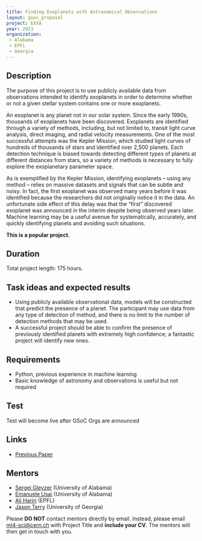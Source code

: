 ```yaml
---
title: Finding Exoplanets with Astronomical Observations
layout: gsoc_proposal
project: EXXA
year: 2023
organization:
 - Alabama
 - EPFL
 - Georgia
---
```


## Description

The purpose of this project is to use publicly available data from observations intended to identify exoplanets in order to determine whether or not a given stellar system contains one or more exoplanets.

An exoplanet is any planet not in our solar system. Since the early 1990s, thousands of exoplanets have been discovered. Exoplanets are identified through a variety of methods, including, but not limited to, transit light curve analysis, direct imaging, and radial velocity measurements. One of the most successful attempts was the Kepler Mission, which studied light curves of hundreds of thousands of stars and identified over 2,500 planets. Each detection technique is biased towards detecting different types of planets at different distances from stars, so a variety of methods is necessary to fully explore the exoplanetary parameter space.

As is exemplified by the Kepler Mission, identifying exoplanets – using any method – relies on massive datasets and signals that can be subtle and noisy. In fact, the first exoplanet was observed many years before it was identified because the researchers did not originally notice it in the data. An unfortunate side effect of this delay was that the “first” discovered exoplanet was announced in the interim despite being observed years later. Machine learning may be a useful avenue for systematically, accurately, and quickly identifying planets and avoiding such situations. 

__This is a popular project.__

## Duration

Total project length: 175 hours.

## Task ideas and expected results
  * Using publicly available observational data, models will be constructed that predict the presence of a planet. The participant may use data from any type of detection of method, and there is no limit to the number of detection methods that may be used. 
  * A successful project should be able to confirm the presence of previously identified planets with extremely high confidence; a fantastic project will identify new ones.
   
## Requirements 
  * Python, previous experience in machine learning
  * Basic knowledge of astronomy and observations is useful but not required

## Test
Test will become live after GSoC Orgs are announced
<!-- ## Test

No evaluation test for this project, however, we encourage you to:
  * submit your proposal by April 19
  * submit an evaluation test for a different ML4SCI project to show your ML skills
  * consider submitting an additional proposal for another ML4SCI project to increase your overall chances (this is a very popular project) -->

## Links
* [Previous Paper](https://iopscience.iop.org/article/10.3847/1538-4357/aca477)

## Mentors
  * [Sergei Gleyzer](mailto:ml4-sci@cern.ch) (University of Alabama)
  * [Emanuele Usai](mailto:ml4-sci@cern.ch) (University of Alabama)
  * [Ali Hariri](mailto:ml4-sci@cern.ch) (EPFL)
  * [Jason Terry](mailto:ml4-sci@cern.ch) (University of Georgia)

Please **DO NOT** contact mentors directly by email. Instead, please email [ml4-sci@cern.ch](mailto:ml4-sci@cern.ch) with Project Title and **include your CV**. The mentors will then get in touch with you.
